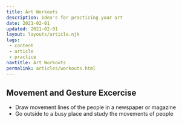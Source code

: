 ```yaml
---
title: Art Workouts
description: Idea's for practicing your art
date: 2021-02-01
updated: 2021-02-01
layout: layouts/article.njk
tags: 
 - content
 - article
 - practice
navtitle: Art Workouts
permalink: articles/workouts.html
---
```


## Movement and Gesture Excercise

- Draw movement lines of the people in a newspaper or magazine
- Go outside to a busy place and study the movements of people